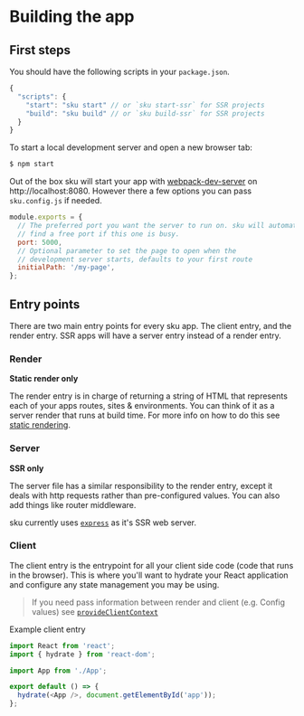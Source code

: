 # Building the app

## First steps

You should have the following scripts in your `package.json`.

```js
{
  "scripts": {
    "start": "sku start" // or `sku start-ssr` for SSR projects
    "build": "sku build" // or `sku build-ssr` for SSR projects
  }
}
```

To start a local development server and open a new browser tab:

```bash
$ npm start
```

Out of the box sku will start your app with [webpack-dev-server](https://github.com/webpack/webpack-dev-server) on http://localhost:8080. However there a few options you can pass `sku.config.js` if needed.

```js
module.exports = {
  // The preferred port you want the server to run on. sku will automatically
  // find a free port if this one is busy.
  port: 5000,
  // Optional parameter to set the page to open when the
  // development server starts, defaults to your first route
  initialPath: '/my-page',
};
```

## Entry points

There are two main entry points for every sku app. The client entry, and the render entry. SSR apps will have a server entry instead of a render entry.

### Render

**Static render only**

The render entry is in charge of returning a string of HTML that represents each of your apps routes, sites & environments. You can think of it as a server render that runs at build time. For more info on how to do this see [static rendering](./docs/static-rendering.md).

### Server

**SSR only**

The server file has a similar responsibility to the render entry, except it deals with http requests rather than pre-configured values. You can also add things like router middleware.

sku currently uses [`express`](https://expressjs.com/) as it's SSR web server.

### Client

The client entry is the entrypoint for all your client side code (code that runs in the browser). This is where you'll want to hydrate your React application and configure any state management you may be using.

> If you need pass information between render and client (e.g. Config values) see [`provideClientContext`](./docs/static-rendering#provideclientcontext)

Example client entry

```js
import React from 'react';
import { hydrate } from 'react-dom';

import App from './App';

export default () => {
  hydrate(<App />, document.getElementById('app'));
};
```
